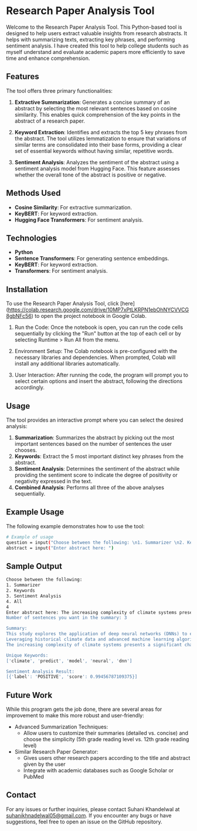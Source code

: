 # Research Paper Analysis Tool

Welcome to the Research Paper Analysis Tool. This Python-based tool is designed to help users extract valuable insights from research abstracts. It helps with summarizing texts, extracting key phrases, and performing sentiment analysis. I have created this tool to help college students such as myself understand and evaluate academic papers more efficiently to save time and enhance comprehension.

## Features

The tool offers three primary functionalities:

1. **Extractive Summarization**: Generates a concise summary of an abstract by selecting the most relevant sentences based on cosine similarity. This enables quick comprehension of the key points in the abstract of a research paper.

2. **Keyword Extraction**: Identifies and extracts the top 5 key phrases from the abstract. The tool utilizes lemmatization to ensure that variations of similar terms are consolidated into their base forms, providing a clear set of essential keywords without having similar, repetitive words.

3. **Sentiment Analysis**: Analyzes the sentiment of the abstract using a sentiment analysis model from Hugging Face. This feature assesses whether the overall tone of the abstract is positive or negative.

## Methods Used
- **Cosine Similarity**:  For extractive summarization.
- **KeyBERT**: For keyword extraction.
- **Hugging Face Transformers**: For sentiment analysis.

## Technologies
- **Python**
- **Sentence Transformers**: For generating sentence embeddings.
- **KeyBERT**: For keyword extraction.
- **Transformers**: For sentiment analysis.

## Installation

To use the Research Paper Analysis Tool, click [here] (https://colab.research.google.com/drive/10MP7xPtLKRPN1ebOhNYCVVCG8gbNFc56) to open the project notebook in Google Colab.

1. Run the Code: Once the notebook is open, you can run the code cells sequentially by clicking the "Run" button at the top of each cell or by selecting Runtime > Run All from the menu.
   
2. Environment Setup: The Colab notebook is pre-configured with the necessary libraries and dependencies. When prompted, Colab will install any additional libraries automatically.

3. User Interaction: After running the code, the program will prompt you to select certain options and insert the abstract, following the directions accordingly.

## Usage

The tool provides an interactive prompt where you can select the desired analysis:

1. **Summarization**: Summarizes the abstract by picking out the most important sentences based on the number of sentences the user chooses.
2. **Keywords**: Extract the 5 most important distinct key phrases from the abstract.
3. **Sentiment Analysis**: Determines the sentiment of the abstract while providing the sentiment score to indicate the degree of positivity or negativity expressed in the text.
4. **Combined Analysis**: Performs all three of the above analyses sequentially.

## Example Usage

The following example demonstrates how to use the tool:

```bash
# Example of usage
question = input("Choose between the following: \n1. Summarizer \n2. Keywords \n3. Sentiment Analysis \n4. All \n")
abstract = input("Enter abstract here: ")
```

## Sample Output
```bash
Choose between the following: 
1. Summarizer 
2. Keywords 
3. Sentiment Analysis 
4. All 
4
Enter abstract here: The increasing complexity of climate systems presents a significant challenge in accurately predicting future environmental conditions. This study explores the application of deep neural networks (DNNs) to enhance climate prediction models under conditions of high uncertainty. Leveraging historical climate data and advanced machine learning algorithms, we constructed a multi-layered neural network capable of learning non-linear dependencies between atmospheric variables. The model was trained on both regional and global climate datasets, incorporating variables such as temperature, humidity, and greenhouse gas concentrations. Results indicate that the proposed DNN model outperforms traditional statistical methods, particularly in scenarios with incomplete or noisy data. The model's predictive accuracy was validated using cross-validation techniques, with performance metrics showing an improvement of 15% over standard regression-based approaches. However, the black-box nature of neural networks poses interpretability challenges, which are addressed through post-hoc explainability methods, such as SHAP (Shapley Additive Explanations). Future work will focus on integrating real-time satellite data and improving computational efficiency to support more dynamic climate forecasts. This study contributes to the growing body of research seeking to harness artificial intelligence for environmental sustainability and resilience.
Number of sentences you want in the summary: 3

Summary:
This study explores the application of deep neural networks (DNNs) to enhance climate prediction models under conditions of high uncertainty.
Leveraging historical climate data and advanced machine learning algorithms, we constructed a multi-layered neural network capable of learning non-linear dependencies between atmospheric variables.
The increasing complexity of climate systems presents a significant challenge in accurately predicting future environmental conditions.

Unique Keywords:
['climate', 'predict', 'model', 'neural', 'dnn']

Sentiment Analysis Result:
[{'label': 'POSITIVE', 'score': 0.99456787109375}]
```

## Future Work
While this program gets the job done, there are several areas for improvement to make this more robust and user-friendly:
* Advanced Summarization Techniques:
    * Allow users to customize their summaries (detailed vs. concise) and choose the simplicity (5th grade reading level vs. 12th grade reading level)
* Similar Research Paper Generator:
    * Gives users other research papers according to the title and abstract given by the user
    * Integrate with academic databases such as Google Scholar or PubMed

## Contact
For any issues or further inquiries, please contact Suhani Khandelwal at suhanikhnadelwal05@gmail.com. If you encounter any bugs or have suggestions, feel free to open an issue on the GitHub repository.
